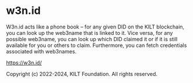 # w3n.id

W3n.id acts like a phone book – for any given DID on the KILT blockchain, you can look up the web3name that is linked to it. Vice versa, for any possible web3name, you can look up which DID claimed it or if it is still available for you or others to claim. Furthermore, you can fetch credentials associated with web3names.

https://w3n.id/

Copyright (c) 2022-2024, KILT Foundation. All rights reserved.
